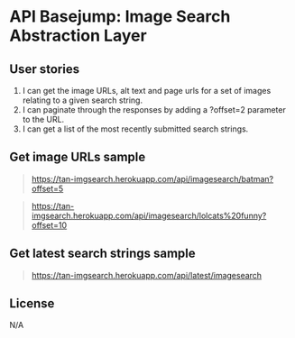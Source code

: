 # API Basejump: Image Search Abstraction Layer

## User stories

1. I can get the image URLs, alt text and page urls for a set of images relating to a given search string.
2. I can paginate through the responses by adding a ?offset=2 parameter to the URL.
3. I can get a list of the most recently submitted search strings.

## Get image URLs sample
> https://tan-imgsearch.herokuapp.com/api/imagesearch/batman?offset=5

> https://tan-imgsearch.herokuapp.com/api/imagesearch/lolcats%20funny?offset=10

## Get latest search strings sample
> https://tan-imgsearch.herokuapp.com/api/latest/imagesearch

## License

N/A